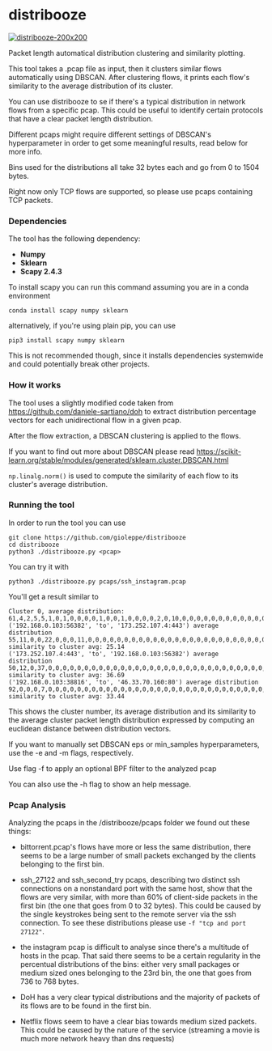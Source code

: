 # distribooze
<a href="https://imgbb.com/"><img src="https://i.ibb.co/vYQFp7m/distribooze-200x200.png" alt="distribooze-200x200" border="0"></a>

Packet length automatical distribution clustering and similarity plotting.

This tool takes a .pcap file as input, then it clusters similar flows automatically 
using DBSCAN. 
After clustering flows, it prints each flow's similarity to the average distribution
of its cluster.

You can use distribooze to se if there's a typical distribution in network flows from a specific pcap.
This could be useful to identify certain protocols that have a clear packet length distribution.

Different pcaps might require different settings of DBSCAN's hyperparameter
in order to get some meaningful results, read below for more info.

Bins used for the distributions all take 32 bytes each and go from 0 to 1504 bytes.


Right now only TCP flows are supported, so please use pcaps containing TCP packets.


### Dependencies
The tool has the following dependency:
- **Numpy**
- **Sklearn**
- **Scapy 2.4.3** 

To install scapy you 
can run this command assuming you are in a 
conda environment

`conda install scapy numpy sklearn`

alternatively, if you're using plain pip, you can use

`pip3 install scapy numpy sklearn`

This is not recommended though, since it
 installs dependencies systemwide and could potentially break other projects.
 
 ### How it works
 
 The tool uses a slightly modified code taken from https://github.com/daniele-sartiano/doh 
 to extract distribution percentage vectors for each unidirectional
  flow in a given pcap. 
  
  After the flow extraction, a DBSCAN clustering is applied to the flows.
  
  If you want to find out more about DBSCAN please read https://scikit-learn.org/stable/modules/generated/sklearn.cluster.DBSCAN.html
  
  `np.linalg.norm()` is used to compute the similarity of each flow to its cluster's average distribution.

 
 ### Running the tool
 
 In order to run the tool you can use 
 
~~~
git clone https://github.com/gioleppe/distribooze
cd distribooze
python3 ./distribooze.py <pcap>
~~~

You can try it with
~~~
python3 ./distribooze.py pcaps/ssh_instagram.pcap
~~~

You'll get a result similar to

~~~
Cluster 0, average distribution:
61,4,2,5,5,1,0,1,0,0,0,0,1,0,0,1,0,0,0,0,2,0,10,0,0,0,0,0,0,0,0,0,0,0,0,0,0,0,0,0,0,0,0,0,0,0,0
('192.168.0.103:56382', 'to', '173.252.107.4:443') average distribution 55,11,0,0,22,0,0,0,11,0,0,0,0,0,0,0,0,0,0,0,0,0,0,0,0,0,0,0,0,0,0,0,0,0,0,0,0,0,0,0,0,0,0,0,0,0,0 similarity to cluster avg: 25.14
('173.252.107.4:443', 'to', '192.168.0.103:56382') average distribution 50,12,0,37,0,0,0,0,0,0,0,0,0,0,0,0,0,0,0,0,0,0,0,0,0,0,0,0,0,0,0,0,0,0,0,0,0,0,0,0,0,0,0,0,0,0,0 similarity to cluster avg: 36.69
('192.168.0.103:38816', 'to', '46.33.70.160:80') average distribution 92,0,0,0,7,0,0,0,0,0,0,0,0,0,0,0,0,0,0,0,0,0,0,0,0,0,0,0,0,0,0,0,0,0,0,0,0,0,0,0,0,0,0,0,0,0,0 similarity to cluster avg: 33.44
~~~

This shows the cluster number, its average distribution and its similarity to the average cluster 
packet length distribution expressed by computing an euclidean distance between distribution vectors.

If you want to manually set DBSCAN eps or min_samples hyperparameters, use the -e and -m flags, respectively.

Use flag -f to apply an optional BPF filter to the analyzed pcap

You can also use the -h flag to show an help message.

### Pcap Analysis 


Analyzing the pcaps in the /distribooze/pcaps folder we found out these things:

- bittorrent.pcap's flows have more or less the same distribution, there seems 
to be a large number of small packets exchanged by the clients belonging to the first bin.

- ssh_27122 and ssh_second_try pcaps, describing two distinct ssh connections on a nonstandard port with the same host, 
show that the flows are very similar, with more than 60% of client-side packets in the first bin
 (the one that goes from 0 to 32 bytes). This could be caused by the 
 single keystrokes being sent to the remote server via the ssh connection.
 To see these distributions please use `-f "tcp and port 27122"`.

-  the instagram pcap is difficult to analyse since there's a multitude of hosts in the pcap. 
That said there seems to be a certain regularity in the percentual distributions of the bins: either very small packages 
or medium sized ones belonging to the 23rd bin, the one that goes from 736 to 768 bytes.

- DoH has a very clear typical distributions and the majority of packets 
of its flows are to be found in the first bin.

- Netflix flows seem to have a clear bias towards medium sized packets. This could be caused by the nature of
the service (streaming a movie is much more network heavy than dns requests)
